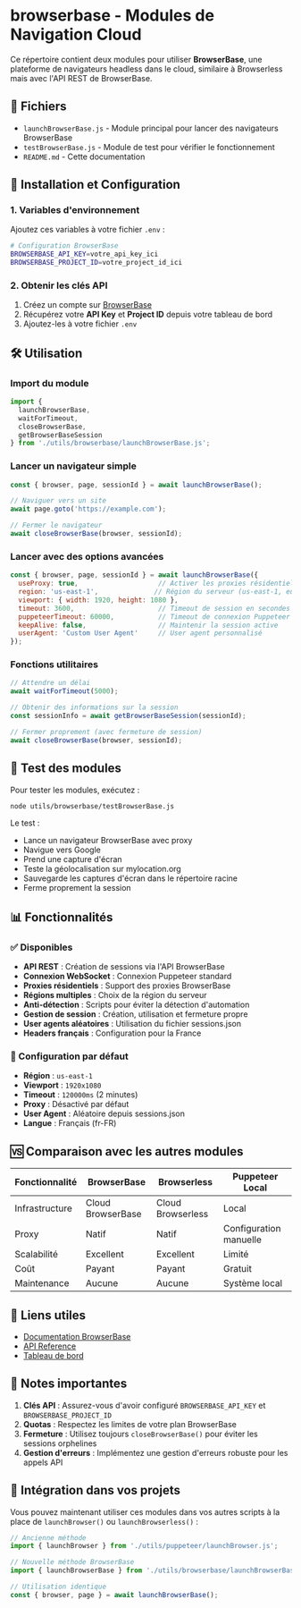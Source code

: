 # browserbase - Modules de Navigation Cloud

Ce répertoire contient deux modules pour utiliser **BrowserBase**, une plateforme de navigateurs headless dans le cloud, similaire à Browserless mais avec l'API REST de BrowserBase.

## 📁 Fichiers

- `launchBrowserBase.js` - Module principal pour lancer des navigateurs BrowserBase
- `testBrowserBase.js` - Module de test pour vérifier le fonctionnement
- `README.md` - Cette documentation

## 🚀 Installation et Configuration

### 1. Variables d'environnement

Ajoutez ces variables à votre fichier `.env` :

```bash
# Configuration BrowserBase
BROWSERBASE_API_KEY=votre_api_key_ici
BROWSERBASE_PROJECT_ID=votre_project_id_ici
```

### 2. Obtenir les clés API

1. Créez un compte sur [BrowserBase](https://browserbase.com)
2. Récupérez votre **API Key** et **Project ID** depuis votre tableau de bord
3. Ajoutez-les à votre fichier `.env`

## 🛠️ Utilisation

### Import du module

```javascript
import { 
  launchBrowserBase, 
  waitForTimeout, 
  closeBrowserBase,
  getBrowserBaseSession
} from './utils/browserbase/launchBrowserBase.js';
```

### Lancer un navigateur simple

```javascript
const { browser, page, sessionId } = await launchBrowserBase();

// Naviguer vers un site
await page.goto('https://example.com');

// Fermer le navigateur
await closeBrowserBase(browser, sessionId);
```

### Lancer avec des options avancées

```javascript
const { browser, page, sessionId } = await launchBrowserBase({
  useProxy: true,                    // Activer les proxies résidentiels
  region: 'us-east-1',              // Région du serveur (us-east-1, eu-west-1, etc.)
  viewport: { width: 1920, height: 1080 },
  timeout: 3600,                     // Timeout de session en secondes (max 21600)
  puppeteerTimeout: 60000,           // Timeout de connexion Puppeteer en millisecondes
  keepAlive: false,                  // Maintenir la session active
  userAgent: 'Custom User Agent'     // User agent personnalisé
});
```

### Fonctions utilitaires

```javascript
// Attendre un délai
await waitForTimeout(5000);

// Obtenir des informations sur la session
const sessionInfo = await getBrowserBaseSession(sessionId);

// Fermer proprement (avec fermeture de session)
await closeBrowserBase(browser, sessionId);
```

## 🧪 Test des modules

Pour tester les modules, exécutez :

```bash
node utils/browserbase/testBrowserBase.js
```

Le test :
- Lance un navigateur BrowserBase avec proxy
- Navigue vers Google
- Prend une capture d'écran
- Teste la géolocalisation sur mylocation.org
- Sauvegarde les captures d'écran dans le répertoire racine
- Ferme proprement la session

## 📊 Fonctionnalités

### ✅ Disponibles

- **API REST** : Création de sessions via l'API BrowserBase
- **Connexion WebSocket** : Connexion Puppeteer standard
- **Proxies résidentiels** : Support des proxies BrowserBase
- **Régions multiples** : Choix de la région du serveur
- **Anti-détection** : Scripts pour éviter la détection d'automation
- **Gestion de session** : Création, utilisation et fermeture propre
- **User agents aléatoires** : Utilisation du fichier sessions.json
- **Headers français** : Configuration pour la France

### 🔧 Configuration par défaut

- **Région** : `us-east-1`
- **Viewport** : `1920x1080`
- **Timeout** : `120000ms` (2 minutes)
- **Proxy** : Désactivé par défaut
- **User Agent** : Aléatoire depuis sessions.json
- **Langue** : Français (fr-FR)

## 🆚 Comparaison avec les autres modules

| Fonctionnalité | BrowserBase | Browserless | Puppeteer Local |
|---|---|---|---|
| Infrastructure | Cloud BrowserBase | Cloud Browserless | Local |
| Proxy | Natif | Natif | Configuration manuelle |
| Scalabilité | Excellent | Excellent | Limité |
| Coût | Payant | Payant | Gratuit |
| Maintenance | Aucune | Aucune | Système local |

## 🔗 Liens utiles

- [Documentation BrowserBase](https://docs.browserbase.com)
- [API Reference](https://docs.browserbase.com/reference/api/overview)
- [Tableau de bord](https://browserbase.com/dashboard)

## 🚨 Notes importantes

1. **Clés API** : Assurez-vous d'avoir configuré `BROWSERBASE_API_KEY` et `BROWSERBASE_PROJECT_ID`
2. **Quotas** : Respectez les limites de votre plan BrowserBase
3. **Fermeture** : Utilisez toujours `closeBrowserBase()` pour éviter les sessions orphelines
4. **Gestion d'erreurs** : Implémentez une gestion d'erreurs robuste pour les appels API

## 🔧 Intégration dans vos projets

Vous pouvez maintenant utiliser ces modules dans vos autres scripts à la place de `launchBrowser()` ou `launchBrowserless()` :

```javascript
// Ancienne méthode
import { launchBrowser } from './utils/puppeteer/launchBrowser.js';

// Nouvelle méthode BrowserBase
import { launchBrowserBase } from './utils/browserbase/launchBrowserBase.js';

// Utilisation identique
const { browser, page } = await launchBrowserBase();
``` 